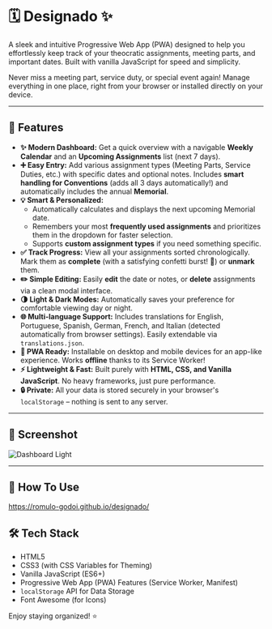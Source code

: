 # 🗓️ Designado ✨

A sleek and intuitive Progressive Web App (PWA) designed to help you effortlessly keep track of your theocratic assignments, meeting parts, and important dates. Built with vanilla JavaScript for speed and simplicity.

Never miss a meeting part, service duty, or special event again! Manage everything in one place, right from your browser or installed directly on your device.

---

## 🚀 Features

*   **✨ Modern Dashboard:** Get a quick overview with a navigable **Weekly Calendar** and an **Upcoming Assignments** list (next 7 days).
*   **➕ Easy Entry:** Add various assignment types (Meeting Parts, Service Duties, etc.) with specific dates and optional notes. Includes **smart handling for Conventions** (adds all 3 days automatically!) and automatically includes the annual **Memorial**.
*   **💡 Smart & Personalized:**
    *   Automatically calculates and displays the next upcoming Memorial date.
    *   Remembers your most **frequently used assignments** and prioritizes them in the dropdown for faster selection.
    *   Supports **custom assignment types** if you need something specific.
*   **✅ Track Progress:** View all your assignments sorted chronologically. Mark them as **complete** (with a satisfying confetti burst! 🎉) or **unmark** them.
*   **✏️ Simple Editing:** Easily **edit** the date or notes, or **delete** assignments via a clean modal interface.
*   **🌗 Light & Dark Modes:** Automatically saves your preference for comfortable viewing day or night.
*   **🌐 Multi-language Support:** Includes translations for English, Portuguese, Spanish, German, French, and Italian (detected automatically from browser settings). Easily extendable via `translations.json`.
*   **📱 PWA Ready:** Installable on desktop and mobile devices for an app-like experience. Works **offline** thanks to its Service Worker!
*   **⚡ Lightweight & Fast:** Built purely with **HTML, CSS, and Vanilla JavaScript**. No heavy frameworks, just pure performance.
*   **🔒 Private:** All your data is stored securely in your browser's `localStorage` – nothing is sent to any server.

---

## 📸 Screenshot

![Dashboard Light](https://img6.uploadhouse.com/fileuploads/31950/3195013669634c69e58f1843e2a09f5f92f20416.jpg)

---

## 🚀 How To Use

https://romulo-godoi.github.io/designado/

## 🛠️ Tech Stack

*   HTML5
*   CSS3 (with CSS Variables for Theming)
*   Vanilla JavaScript (ES6+)
*   Progressive Web App (PWA) Features (Service Worker, Manifest)
*   `localStorage` API for Data Storage
*   Font Awesome (for Icons)

Enjoy staying organized! ⭐
